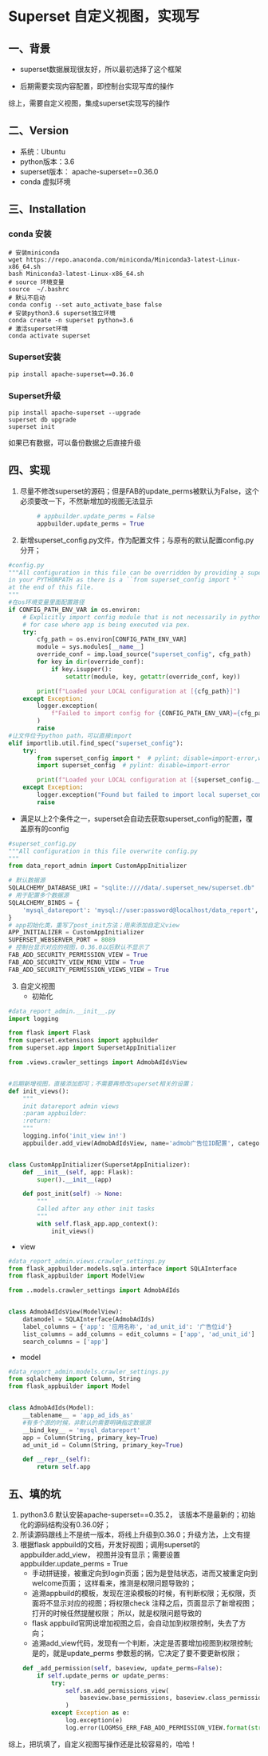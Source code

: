 # Superset 自定义视图，实现写

## 一、背景

- superset数据展现很友好，所以最初选择了这个框架

- 后期需要实现内容配置，即控制台实现写库的操作

综上，需要自定义视图，集成superset实现写的操作

## 二、Version

- 系统：Ubuntu
- python版本：3.6
- superset版本： apache-superset==0.36.0
- conda 虚拟环境

## 三、Installation

### conda 安装

```shell
# 安装miniconda
wget https://repo.anaconda.com/miniconda/Miniconda3-latest-Linux-x86_64.sh
bash Miniconda3-latest-Linux-x86_64.sh 
# source 环境变量
source  ~/.bashrc 
# 默认不启动
conda config --set auto_activate_base false
# 安装python3.6 superset独立环境
conda create -n superset python=3.6
# 激活superset环境
conda activate superset
```

### Superset安装

```shell
pip install apache-superset==0.36.0
```

### Superset升级

```shell
pip install apache-superset --upgrade
superset db upgrade
superset init
```

如果已有数据，可以备份数据之后直接升级

## 四、实现

1. 尽量不修改superset的源码；但是FAB的update_perms被默认为False，这个必须要改一下，不然新增加的视图无法显示

```python
        # appbuilder.update_perms = False
        appbuilder.update_perms = True
```

2. 新增superset_config.py文件，作为配置文件；与原有的默认配置config.py分开； 

```python
#config.py
"""All configuration in this file can be overridden by providing a superset_config
in your PYTHONPATH as there is a ``from superset_config import *``
at the end of this file.
"""
#在os环境变量里面配置路径
if CONFIG_PATH_ENV_VAR in os.environ:
    # Explicitly import config module that is not necessarily in pythonpath; useful
    # for case where app is being executed via pex.
    try:
        cfg_path = os.environ[CONFIG_PATH_ENV_VAR]
        module = sys.modules[__name__]
        override_conf = imp.load_source("superset_config", cfg_path)
        for key in dir(override_conf):
            if key.isupper():
                setattr(module, key, getattr(override_conf, key))

        print(f"Loaded your LOCAL configuration at [{cfg_path}]")
    except Exception:
        logger.exception(
            f"Failed to import config for {CONFIG_PATH_ENV_VAR}={cfg_path}"
        )
        raise
#让文件位于python path，可以直接import
elif importlib.util.find_spec("superset_config"):
    try:
        from superset_config import *  # pylint: disable=import-error,wildcard-import,unused-wildcard-import
        import superset_config  # pylint: disable=import-error

        print(f"Loaded your LOCAL configuration at [{superset_config.__file__}]")
    except Exception:
        logger.exception("Found but failed to import local superset_config")
        raise
```
   - 满足以上2个条件之一，superset会自动去获取superset_config的配置，覆盖原有的config

```python
#superset_config.py
"""All configuration in this file overwrite config.py
"""
from data_report_admin import CustomAppInitializer

# 默认数据源
SQLALCHEMY_DATABASE_URI = "sqlite:////data/.superset_new/superset.db"
# 用于配置多个数据源
SQLALCHEMY_BINDS = {
    'mysql_datareport': 'mysql://user:password@localhost/data_report',
}
# app初始化类，重写了post_init方法；用来添加自定义view
APP_INITIALIZER = CustomAppInitializer
SUPERSET_WEBSERVER_PORT = 8089
# 控制台显示对应的视图，0.36.0以后默认不显示了
FAB_ADD_SECURITY_PERMISSION_VIEW = True
FAB_ADD_SECURITY_VIEW_MENU_VIEW = True
FAB_ADD_SECURITY_PERMISSION_VIEWS_VIEW = True
```

3. 自定义视图
   - 初始化
```python
#data_report_admin.__init__.py
import logging

from flask import Flask
from superset.extensions import appbuilder
from superset.app import SupersetAppInitializer

from .views.crawler_settings import AdmobAdIdsView


#后期新增视图，直接添加即可；不需要再修改superset相关的设置；
def init_views():
    """
    init datareport admin views
    :param appbuilder:
    :return:
    """
    logging.info('init_view in!')
    appbuilder.add_view(AdmobAdIdsView, name='admob广告位ID配置', category='爬虫配置')


class CustomAppInitializer(SupersetAppInitializer):
    def __init__(self, app: Flask):
        super().__init__(app)

    def post_init(self) -> None:
        """
        Called after any other init tasks
        """
        with self.flask_app.app_context():
            init_views()
```

   - view
```python
#data_report_admin.views.crawler_settings.py
from flask_appbuilder.models.sqla.interface import SQLAInterface
from flask_appbuilder import ModelView

from ..models.crawler_settings import AdmobAdIds


class AdmobAdIdsView(ModelView):
    datamodel = SQLAInterface(AdmobAdIds)
    label_columns = {'app': '应用名称', 'ad_unit_id': '广告位id'}
    list_columns = add_columns = edit_columns = ['app', 'ad_unit_id']
    search_columns = ['app']

```
   - model
```python
#data_report_admin.models.crawler_settings.py
from sqlalchemy import Column, String
from flask_appbuilder import Model


class AdmobAdIds(Model):
    __tablename__ = 'app_ad_ids_as'
    #有多个源的时候，非默认的需要明确指定数据源
    __bind_key__ = 'mysql_datareport'
    app = Column(String, primary_key=True)
    ad_unit_id = Column(String, primary_key=True)

    def __repr__(self):
        return self.app

```

## 五、填的坑

1. python3.6 默认安装apache-superset==0.35.2， 该版本不是最新的；初始化的源码结构没有0.36.0好；
2. 所读源码跟线上不是统一版本，将线上升级到0.36.0；升级方法，上文有提
3. 根据flask appbuild的文档，开发好视图；调用superset的appbuilder.add_view， 视图并没有显示；需要设置appbuilder.update_perms = True
   - 手动拼链接，被重定向到login页面；因为是登陆状态，进而又被重定向到welcome页面； 这样看来，推测是权限问题导致的；
   - 追溯appbuild的模板，发现在渲染模板的时候，有判断权限；无权限，页面将不显示对应的视图；将权限check 注释之后，页面显示了新增视图；打开的时候任然提醒权限； 所以，就是权限问题导致的
   - flask appbuild官网说增加视图之后，会自动加到权限控制，失去了方向；
   - 追溯add_view代码，发现有一个判断，决定是否要增加视图到权限控制;  是的，就是update_perms 参数惹的祸，它决定了要不要更新权限；

```python
    def _add_permission(self, baseview, update_perms=False):
        if self.update_perms or update_perms:
            try:
                self.sm.add_permissions_view(
                    baseview.base_permissions, baseview.class_permission_name
                )
            except Exception as e:
                log.exception(e)
                log.error(LOGMSG_ERR_FAB_ADD_PERMISSION_VIEW.format(str(e)))
```

综上，把坑填了，自定义视图写操作还是比较容易的，哈哈！